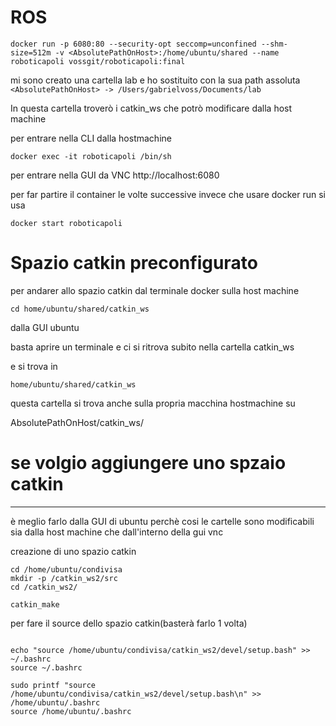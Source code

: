 # ROS


```
docker run -p 6080:80 --security-opt seccomp=unconfined --shm-size=512m -v <AbsolutePathOnHost>:/home/ubuntu/shared --name roboticapoli vossgit/roboticapoli:final
```


mi sono creato una cartella lab e ho sostituito con la sua path assoluta <br>
```<AbsolutePathOnHost> -> /Users/gabrielvoss/Documents/lab```

In questa cartella troverò i catkin_ws che potrò modificare dalla host machine




per entrare nella CLI dalla hostmachine
```
docker exec -it roboticapoli /bin/sh
```

per entrare nella GUI da VNC
http://localhost:6080




per far partire il container le volte successive invece che usare docker run si usa

```
docker start roboticapoli
```



# Spazio catkin preconfigurato

per andarer allo spazio catkin dal terminale docker sulla host machine
```
cd home/ubuntu/shared/catkin_ws
```

dalla GUI ubuntu

basta aprire un terminale e ci si ritrova subito nella cartella catkin_ws

e si trova in 
```
home/ubuntu/shared/catkin_ws
```


questa cartella si trova anche sulla propria macchina hostmachine su

AbsolutePathOnHost/catkin_ws/



# se volgio aggiungere uno spzaio catkin

---
è meglio farlo dalla GUI di ubuntu perchè cosi le cartelle sono modificabili sia dalla host machine che dall'interno della gui vnc


creazione di uno spazio catkin
```
cd /home/ubuntu/condivisa
mkdir -p /catkin_ws2/src
cd /catkin_ws2/

catkin_make
```

per fare il source dello spazio catkin(basterà farlo 1 volta)
```

echo "source /home/ubuntu/condivisa/catkin_ws2/devel/setup.bash" >> ~/.bashrc
source ~/.bashrc

sudo printf "source /home/ubuntu/condivisa/catkin_ws2/devel/setup.bash\n" >> /home/ubuntu/.bashrc
source /home/ubuntu/.bashrc

```
